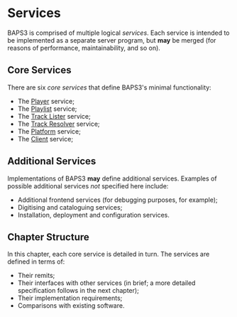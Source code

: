 # Services

BAPS3 is comprised of multiple logical _services_.  Each service is intended to
be implemented as a separate server program, but __may__ be merged (for
reasons of performance, maintainability, and so on).

## Core Services

There are six _core services_ that define BAPS3's minimal functionality:

* The [Player](player.md) service;
* The [Playlist](playlist.md) service;
* The [Track Lister](tracklister.md) service;
* The [Track Resolver](trackresolver.md) service;
* The [Platform](platform.md) service;
* The [Client](client.md) service;

## Additional Services

Implementations of BAPS3 __may__ define additional services.  Examples of
possible additional services _not_ specified here include:

* Additional frontend services (for debugging purposes, for example);
* Digitising and cataloguing services;
* Installation, deployment and configuration services.

## Chapter Structure

In this chapter, each core service is detailed in turn.  The services are
defined in terms of:

* Their remits;
* Their interfaces with other services (in brief; a more detailed specification
  follows in the next chapter);
* Their implementation requirements;
* Comparisons with existing software.
